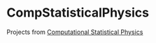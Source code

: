 # CompStatisticalPhysics
Projects from [Computational Statistical Physics](https://uspdigital.usp.br/jupiterweb/obterDisciplina?nomdis=&sgldis=7600073)
